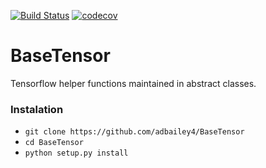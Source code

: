 [![Build Status](https://travis-ci.org/adbailey4/BaseTensor.svg?branch=master)](https://travis-ci.org/adbailey4/BaseTensor)
[![codecov](https://codecov.io/gh/adbailey4/BaseTensor/branch/master/graph/badge.svg)](https://codecov.io/gh/adbailey4/BaseTensor)


# BaseTensor
Tensorflow helper functions maintained in abstract classes.


### Instalation

* `git clone https://github.com/adbailey4/BaseTensor`
* `cd BaseTensor`
* `python setup.py install`